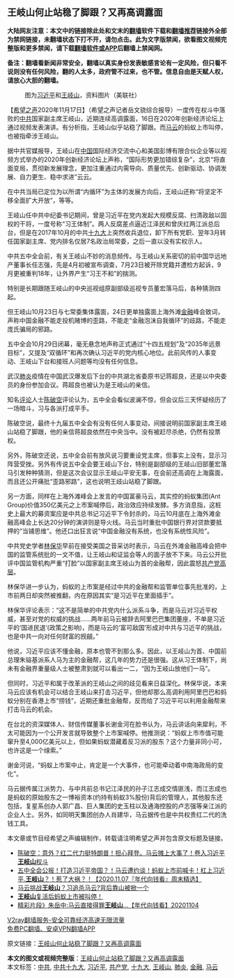  <h2>王岐山何止站稳了脚跟？又再高调露面</h2> <p class="notice"><b>大陆网友注意：本文中的链接除此处和文末的<a href="https://github.com/bannedbook/fanqiang" >翻墙</a>软件下载和<a href="https://github.com/killgcd/justmysocks/blob/master/README.md">翻墙推荐</a>链接外全部为禁网链接，未翻墙状态下打不开，请勿点击。此为文字版禁闻，欲看图文视频完整版和更多禁闻，请下载<a href="https://github.com/bannedbook/fanqiang">翻墙软件或APP</a>后翻墙上禁闻网。</p><p>备注：翻墙看新闻非常安全，翻墙以真实身份发表敏感言论有一定风险，但只看不说则没有任何风险，翻的人太多，政府管不过来，也不管。信息自由是天赋人权，请放心大胆的翻墙。</b></p>  <div class="entry"> <figure><figcaption>图为<a href="https://www.bannedbook.org/bnews/tag/%e4%b9%a0%e8%bf%91%e5%b9%b3/" class="st_tag internal_tag" rel="tag" title="标签 习近平 下的日志">习近平</a>和<a href="https://www.bannedbook.org/bnews/tag/%e7%8e%8b%e5%b2%90%e5%b1%b1/" class="st_tag internal_tag" rel="tag" title="标签 王岐山 下的日志">王岐山</a>，资料图片（美联社）</figcaption></figure> <p>【<span class='wp_keywordlink_affiliate'><a href="https://www.soundofhope.org" title="希望之声" target="_blank">希望之声</a></span>2020年11月17日】（希望之声记者岳文骁综合报导）一度传在权斗中落败的<a href="https://www.bannedbook.org/bnews/tag/%e4%b8%ad%e5%85%b1/" class="st_tag internal_tag" rel="tag" title="标签 中共 下的日志">中共</a>国家副主席王岐山，近期连续高调露面，16日在2020年创新经济论坛上通过视频发表演讲。有分析指，王岐山似乎站稳了脚跟。而<a href="https://www.bannedbook.org/bnews/tag/%e9%a9%ac%e4%ba%91/" class="st_tag internal_tag" rel="tag" title="标签 马云 下的日志">马云</a>的蚂蚁上市叫停，也被指牵涉王岐山。</p> <p>据中共官媒报导，王岐山在<span class='wp_keywordlink_affiliate'><a href="https://www.bannedbook.org/" title="中国" target="_blank">中国</a></span>国际经济交流中心和美国彭博有限合伙企业等以视频方式举办的2020年创新经济论坛上声称，“国际形势更加错综复杂”，北京“将直面变局，贯彻新发展理念，更加注重通过内需导向、质量优先、创新驱动、协调发展、自力更生、稳中求进”云云。</p> <p>在中共当局已定位为以所谓“内循环”为主体的发展方向后，王岐山还称“将坚定不移全面扩大开放”，等等。</p> <p>王岐山任中共中纪委书记期间，曾是习近平在党内发起大规模反腐、扫清政敌以固权的干将，一度号称“习王体制”。两人反腐差点逼近江泽民和曾庆红两江派总后台，但是在2017年10月的中共<a href="https://www.bannedbook.org/bnews/tag/%e5%8d%81%e4%b9%9d%e5%a4%a7/" class="st_tag internal_tag" rel="tag" title="标签 十九大 下的日志">十九大</a>上突然收兵退位，卸下所有党职、翌年3月转任国家副主席、党内排名仅居7名政治局常委，之后一直以没有实权示人。</p> <p>中共五中全会前，有关王岐山不妙的消息频传。与王岐山关系密切的前中国华远地产董事长任志强，先是4月初被宣布调查，7月23日被开除党籍并遭检方起诉，9月更被重判18年，让外界产生“习王不和”的揣测。</p>  <p>特别是长期跟随王岐山的中央巡视组原副部级巡视专员董宏落马后，各种猜测四起。</p> <p>但王岐山10月23日与七常委集体露面，24日更单独露面上海外滩<a href="https://www.bannedbook.org/bnews/tag/%E9%87%91%E8%9E%8D/" class="st_tag internal_tag" rel="tag" title="标签 金融 下的日志">金融</a>峰会致词，声称中国金融不能走投机赌博的歪路，不能走“金融泡沫自我循环”的歧路，不能走庞氏骗局的邪路。</p> <p>五中全会10月29日闭幕，毫无悬念地声称正式通过“十四五规划”及“2035年远景目标”，又提及“双循环”和再次确认习近平的党内核心地位。此前风传的人事变动、王岐山下台和接班人问题等均没有任何信息。</p> <p>武汉<a href="https://www.bannedbook.org/bnews/tag/%e8%82%ba%e7%82%8e/" class="st_tag internal_tag" rel="tag" title="标签 肺炎 下的日志">肺炎</a>疫情在中国武汉爆发后下台的中共湖北省委原书记蒋超良，还是以中央委员的身份参加会议。蒋超良也被认为是王岐山的亲信。</p> <p>知名<span class='wp_keywordlink_affiliate'><a href="https://www.bannedbook.org/bnews/comments/" title="新闻评论" target="_blank">评论</a></span>人士<span class='wp_keywordlink'><a href="https://www.bannedbook.org/forum10/topic353.html" title="陈破空" target="_blank">陈破空</a></span>评论认为，五中全会看似波澜不惊，但会议后三天怀疑经历了一场暗斗，习与各派打成平手。</p>  <p>陈破空说，最终十九届五中全会有没有任何人事变动，间接说明前国家副主席王岐山站稳了脚跟，他的亲信蒋超良依然在中央当中。没有被赶尽杀绝，仍然有投票权。</p> <p>另外，陈破空还说，五中全会前有放风说习要重设党主席，但事实上没有，显示习阵营受挫。另外有传说五中全会要王岐山下台，特别是副部级的王岐山旧部董宏落马引发种种猜测，但是这次会议显示王岐山平安无事，在会前还高调在上海露面，而且还公开痛批“歪路邪路”，这也说明王歧山站稳了脚跟。</p> <p>另一方面，同样在上海外滩峰会上发言的中国富豪马云，其实控的蚂蚁集团(Ant Group)价值350亿美元之上市案喊停后，政治效应持续发酵。多方消息指，这桩史上最大的募资案应是中共总书记习近平下令封杀的，马云10月底在上海外滩金融高峰会上长达20分钟的演讲则是导火线。马云当时重批中国银行界对贷款要抵押的“当铺思维”。他还口出狂言说“中国金融没有系统，也没有系统性风险”。</p> <p>中共党史学者<span class='wp_keywordlink'><a href="https://www.bannedbook.org/forum10/topic383.html" title="林保华" target="_blank">林保华</a></span>早前在接受美国之音采访时表示，马云在外滩金融高峰会把中国的监管系统批的一文不值，让王岐山和证监会等人的面子放不下来。马云公开批评中国监管机构严重“打脸”以国家副主席王岐山为首的金融帮，因此震怒<a href="https://www.bannedbook.org/bnews/tag/%e5%85%b1%e4%ba%a7%e5%85%9a/" class="st_tag internal_tag" rel="tag" title="标签 共产党 下的日志">共产党</a><span class='wp_keywordlink_affiliate'><a href="https://www.bannedbook.org/bnews/ccpdope/" title="中共高层内幕" target="_blank">高层</a></span>。</p> <p>林保华进一步认为，蚂蚁的上市案是经过中共的金融帮和监管单位事先批准的，上市前两日却突然被推翻，内在原因其实“是习近平在里面插手”。</p>  <p>林保华评论表示：“这不是简单的中共党内什么派系斗争，而是马云对习近平权威，甚至对党的权威的挑战&#8230;&#8230;两年前马云被辞去阿里巴巴集团董座，不单是习近平的‘国进民退’(政策之影响)，而是马云的‘富可敌国’形成对中共与习近平的挑战，也是中共一向对任何财富的觊觎。”</p> <p>他说，习近平应该不懂金融，原本也管不到那么多。因此，以王岐山为首、中国前总理朱镕基派系人马为主的金融帮，这几年的势力还是很强。这从习王体制下，尚未有金融界重量级人士被整肃到就可以看出一二，“因为王岐山放他们一马”。</p> <p>但同时，习近平和属于改革派的王岐山之间的歧见看来日益深化。林保华说，本来马云应该有机会可以结合王岐山来打击习近平，但他却那么高调利用阿里巴巴和蚂蚁分别在香港上市“捞钱”，近期还重批金融帮，反而给了习近平可以利用金融帮来打击马云的机会。</p> <p>在台北的资深媒体人、财信传媒董事长谢金河在脸书认为，马云讲话向来犀利，不太可能因为一个公开发言就导致整个上市案喊停。他推测说：“蚂蚁上市市值可能窜升至4,000亿美元以上，但如果蚂蚁潜藏着反习派的股东？这个力量非同小可，也许这是一个缐索。”</p> <p>谢金河说，“蚂蚁上市案中止，肯定是一个大事件，也可能牵动着中南海政局的变化”。</p>  <p>马云据传属江派势力、与中共前总书记江泽民的孙子江志成交情匪浅，而江志成也是蚂蚁的原始股东之一博裕资本(约持有蚂蚁3%股份)背后的管理人，其他股东还包括，复星系创办人郭广昌、巨人集团的史玉柱以及通海控股的卢志强等亲江派的企业人士。另外，如同明天集团创办人肖建华，马云据传也是中共权贵红二代的洗钱工具。</p> <p>本文章或节目经希望之声编辑制作，转载请注明希望之声并包含原文标题及链接。</p> <ul class='op-related-articles' title='相关阅读'> <li><a href='https://www.bannedbook.org/bnews/cbnews/20201112/1429741.html' target='_blank'>陈破空：意外？红二代力挺特朗普！担心拜登。马云摊上大事了！卷入习近平<b>王岐山</b>权斗</a></li> <li><a href='https://www.bannedbook.org/bnews/taiwannews/20201107/1427392.html' target='_blank'>五中全会公报！打造习近平帝国？！马云遭约谈！蚂蚁上市前喊卡！杠上习近平.<b>王岐山</b>？！惹了大祸？！【2020.11.07『年代向钱看』周末精选】</a></li> <li><a href='https://www.bannedbook.org/bnews/comments/20201106/1426695.html' target='_blank'>马云挑战<b>王岐山</b>？习追杀马云?背后靠山被掀一个</a></li> <li><a href='https://www.bannedbook.org/bnews/bannedvideo/20201105/1426251.html' target='_blank'><b>王岐山</b>复活后蚂蚁上市被叫停！</a></li> <li><a href='https://www.bannedbook.org/bnews/taiwannews/20201104/1425844.html' target='_blank'>精彩片段》朱岳中:马云直接得罪<b>王岐山</b>...【年代向钱看】20201104</a></li> </ul> <p class="texttj"> <a href="https://www.bannedbook.org/forum23/topic22702.html" target="_blank">V2ray翻墙服务-安全可靠经济高速无限流量</a><br/> <a href="https://github.com/bannedbook/fanqiang/wiki/%E7%A6%81%E9%97%BB%E7%BD%91%E5%AE%89%E5%8D%93%E7%BF%BB%E5%A2%99%E6%96%B0%E9%97%BBAPP" target="_blank">免费PC翻墙、安卓VPN翻墙APP</a></p><p>原文链接：<a class="src_link"  href="https://www.soundofhope.org/post/443770" target="_blank">王岐山何止站稳了脚跟？又再高调露面</a></p><a name='sharetosocial'></a>       <div><b>本文的图文或视频完整版</b>：<a href='https://www.bannedbook.org/bnews/comments/20201117/1432455.html'>王岐山何止站稳了脚跟？又再高调露面</a></div>  </div><!--END ENTRY--> <div class="postfooter"> <div>本文标签：<a href="https://www.bannedbook.org/bnews/tag/%e4%b8%ad%e5%85%b1/" rel="tag">中共</a>, <a href="https://www.bannedbook.org/bnews/tag/%e4%b8%ad%e5%85%b1%e5%8d%81%e4%b9%9d%e5%a4%a7/" rel="tag">中共十九大</a>, <a href="https://www.bannedbook.org/bnews/tag/%e4%b9%a0%e8%bf%91%e5%b9%b3/" rel="tag">习近平</a>, <a href="https://www.bannedbook.org/bnews/tag/%e5%85%b1%e4%ba%a7%e5%85%9a/" rel="tag">共产党</a>, <a href="https://www.bannedbook.org/bnews/tag/%e5%8d%81%e4%b9%9d%e5%a4%a7/" rel="tag">十九大</a>, <a href="https://www.bannedbook.org/bnews/tag/%e7%8e%8b%e5%b2%90%e5%b1%b1/" rel="tag">王岐山</a>, <a href="https://www.bannedbook.org/bnews/tag/%e8%82%ba%e7%82%8e/" rel="tag">肺炎</a>, <a href="https://www.bannedbook.org/bnews/tag/%E9%87%91%E8%9E%8D/" rel="tag">金融</a>, <a href="https://www.bannedbook.org/bnews/tag/%e9%a9%ac%e4%ba%91/" rel="tag">马云</a></div>  </div><!--END POSTFOOTER--> 